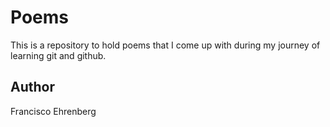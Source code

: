 # Poems

This is a repository to hold poems that I come up with during my journey of learning git and github.

## Author

Francisco Ehrenberg 
